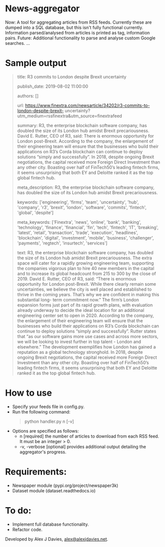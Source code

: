 # News-aggregator
Now:    A tool for aggregating articles from RSS feeds. Currently these are dumped into a SQL database, but this isn't fully functional currently. Information parsed/analysed from articles is printed as tag, information pairs.
Future: Additional functionality to parse and analyse custom Google searches.
...

# Sample output
> title:            R3 commits to London despite Brexit uncertainty
> 
> publish_date:     2019-08-02 11:00:00
> 
> authors:          []
> 
> url:              https://www.finextra.com/newsarticle/34202/r3-commits-to-london-despite-brexit-
>                   uncertainty?utm_medium=rssfinextra&utm_source=finextrafeed
>                   
> summary:          R3, the enterprise blockchain software company, has doubled the size of its
>                   London hub amidst Brexit precariousness. David E. Rutter, CEO of R3, said:
>                   There is enormous opportunity for London post-Brexit. According to the company,
>                   the enlargement of their engineering team will ensure that the businesses who
>                   build their applications on R3’s Corda blockchain can continue to deploy
>                   solutions “simply and successfully”. In 2018, despite ongoing Brexit
>                   negotiations, the capital received more Foreign Direct Investment than any other
>                   city. Boasting over half of FinTech50’s leading fintech firms, it seems
>                   unsurprising that both EY and Deloitte ranked it as the top global fintech hub.
>                   
> meta_description: R3, the enterprise blockchain software company, has doubled the size of its
>                   London hub amidst Brexit precariousness.
>                   
> keywords:         ['engineering', 'firms', 'team', 'uncertainty', 'hub', 'company', 'r3',
>                   'brexit', 'london', 'software', 'commits', 'fintech', 'global', 'despite']
>                   
> meta_keywords:    ['Finextra', 'news', 'online', 'bank', 'banking', 'technology', 'finance',
>                   'financial', 'fin', 'tech', 'fintech', 'IT', 'breaking', 'latest', 'retail',
>                   'transaction', 'trade', 'execution', 'headlines', 'blockchain', 'digital',
>                   'investment', 'mobile', 'business', 'challenger', 'payments', 'regtech',
>                   'insurtech', 'services']
>                   
> text:             R3, the enterprise blockchain software company, has doubled the size of its
>                   London hub amidst Brexit precariousness.  The extra space will cater for a
>                   rapidly growing engineering team, supporting the companies vigorous plan to hire
>                   40 new members in the capital and to increase its global headcount from 215 to
>                   300 by the close of 2019.    David E. Rutter, CEO of R3, said: “There is
>                   enormous opportunity for London post-Brexit. While there clearly remain some
>                   uncertainties, we believe the city is well placed and established to thrive in
>                   the coming years. That’s why we are confident in making this substantial long-
>                   term commitment now.”    The firm’s London expansion forms just part of its
>                   rapid growth plans, with evaluation already underway to decide the ideal
>                   location for an additional engineering center set to open in 2020. According to
>                   the company, the enlargement of their engineering team will ensure that the
>                   businesses who build their applications on R3’s Corda blockchain can continue to
>                   deploy solutions “simply and successfully”.    Rutter states that “as our
>                   software gains more use cases and across more sectors, we will be looking to
>                   invest further in top talent - London and elsewhere.”    The development
>                   exemplifies how London has gained a reputation as a global technology
>                   stronghold. In 2018, despite ongoing Brexit negotiations, the capital received
>                   more Foreign Direct Investment than any other city. Boasting over half of
>                   FinTech50’s leading fintech firms, it seems unsurprising that both EY and
>                   Deloitte ranked it as the top global fintech hub.

# How to use
* Specify your feeds file in config.py.
* Run the following command:
    > python handler.py n [-v]
* Options are specified as follows:
    * n             [required] the number of articles to download from each RSS feed. It must be an integer > 0.
    * -v, -verbose  [optional] provides additional output detailing the aggregator's progress.

# Requirements:
* Newspaper module (pypi.org/project/newspaper3k) 
* Dataset module (dataset.readthedocs.io)

# To do:
* Implement full database functionality.
* Refactor code.

Developed by Alex J Davies, alex@alexjdavies.net.
